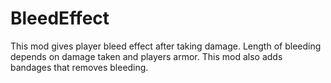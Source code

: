 # BleedEffect
This mod gives player bleed effect after taking damage.
Length of bleeding depends on damage taken and players armor.
This mod also adds bandages that removes bleeding.
